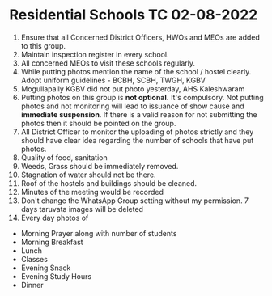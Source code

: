 # Residential Schools TC 02-08-2022

1. Ensure that all Concerned District Officers, HWOs and MEOs are added to this group.
2. Maintain inspection register in every school.
3. All concerned MEOs to visit these schools regularly.
4. While putting photos mention the name of the school / hostel clearly. Adopt uniform guidelines - BCBH, SCBH, TWGH, KGBV
5. Mogullapally KGBV did not put photo yesterday, AHS Kaleshwaram
6. Putting photos on this group is **not optional.** It's compulsory. Not putting photos and not monitoring will lead to issuance of show cause and **immediate suspension**. If there is a valid reason for not submitting the photos then it should be pointed on the group.
7. All District Officer to monitor the uploading of photos strictly and they should have clear idea regarding the number of schools that have put photos.
8. Quality of food, sanitation
9. Weeds, Grass should be immediately removed.
10. Stagnation of water should not be there.
11. Roof of the hostels and buildings should be cleaned.
12. Minutes of the meeting would be recorded
13. Don't change the WhatsApp Group setting without my permission. 7 days taruvata images will be deleted
14. Every day photos of
- Morning Prayer along with number of students
- Morning Breakfast
- Lunch
- Classes
- Evening Snack
- Evening Study Hours
- Dinner